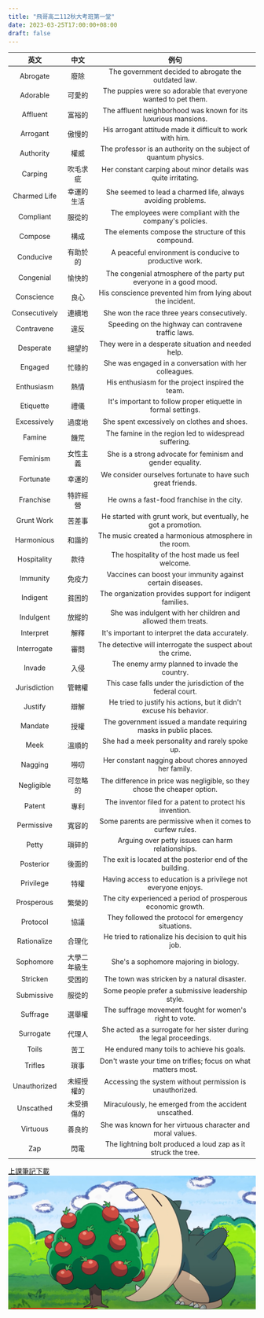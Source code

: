 ```yaml
---
title: "飛哥高二112秋大考班第一堂"
date: 2023-03-25T17:00:00+08:00
draft: false
---
```


英文 | 中文 | 例句
:---------:|:---------:|:---------:
Abrogate | 廢除 | The government decided to abrogate the outdated law.
Adorable | 可愛的 | The puppies were so adorable that everyone wanted to pet them.
Affluent | 富裕的 | The affluent neighborhood was known for its luxurious mansions.
Arrogant | 傲慢的 | His arrogant attitude made it difficult to work with him.
Authority | 權威 | The professor is an authority on the subject of quantum physics.
Carping | 吹毛求疵 | Her constant carping about minor details was quite irritating.
Charmed Life | 幸運的生活 | She seemed to lead a charmed life, always avoiding problems.
Compliant | 服從的 | The employees were compliant with the company's policies.
Compose | 構成 | The elements compose the structure of this compound.
Conducive | 有助於的 | A peaceful environment is conducive to productive work.
Congenial | 愉快的 | The congenial atmosphere of the party put everyone in a good mood.
Conscience | 良心 | His conscience prevented him from lying about the incident.
Consecutively | 連續地 | She won the race three years consecutively.
Contravene | 違反 | Speeding on the highway can contravene traffic laws.
Desperate | 絕望的 | They were in a desperate situation and needed help.
Engaged | 忙碌的 | She was engaged in a conversation with her colleagues.
Enthusiasm | 熱情 | His enthusiasm for the project inspired the team.
Etiquette | 禮儀 | It's important to follow proper etiquette in formal settings.
Excessively | 過度地 | She spent excessively on clothes and shoes.
Famine | 饑荒 | The famine in the region led to widespread suffering.
Feminism | 女性主義 | She is a strong advocate for feminism and gender equality.
Fortunate | 幸運的 | We consider ourselves fortunate to have such great friends.
Franchise | 特許經營 | He owns a fast-food franchise in the city.
Grunt Work | 苦差事 | He started with grunt work, but eventually, he got a promotion.
Harmonious | 和諧的 | The music created a harmonious atmosphere in the room.
Hospitality | 款待 | The hospitality of the host made us feel welcome.
Immunity | 免疫力 | Vaccines can boost your immunity against certain diseases.
Indigent | 貧困的 | The organization provides support for indigent families.
Indulgent | 放縱的 | She was indulgent with her children and allowed them treats.
Interpret | 解釋 | It's important to interpret the data accurately.
Interrogate | 審問 | The detective will interrogate the suspect about the crime.
Invade | 入侵 | The enemy army planned to invade the country.
Jurisdiction | 管轄權 | This case falls under the jurisdiction of the federal court.
Justify | 辯解 | He tried to justify his actions, but it didn't excuse his behavior.
Mandate | 授權 | The government issued a mandate requiring masks in public places.
Meek | 溫順的 | She had a meek personality and rarely spoke up.
Nagging | 嘮叨 | Her constant nagging about chores annoyed her family.
Negligible | 可忽略的 | The difference in price was negligible, so they chose the cheaper option.
Patent | 專利 | The inventor filed for a patent to protect his invention.
Permissive | 寬容的 | Some parents are permissive when it comes to curfew rules.
Petty | 瑣碎的 | Arguing over petty issues can harm relationships.
Posterior | 後面的 | The exit is located at the posterior end of the building.
Privilege | 特權 | Having access to education is a privilege not everyone enjoys.
Prosperous | 繁榮的 | The city experienced a period of prosperous economic growth.
Protocol | 協議 | They followed the protocol for emergency situations.
Rationalize | 合理化 | He tried to rationalize his decision to quit his job.
Sophomore | 大學二年級生 | She's a sophomore majoring in biology.
Stricken | 受困的 | The town was stricken by a natural disaster.
Submissive | 服從的 | Some people prefer a submissive leadership style.
Suffrage | 選舉權 | The suffrage movement fought for women's right to vote.
Surrogate | 代理人 | She acted as a surrogate for her sister during the legal proceedings.
Toils | 苦工 | He endured many toils to achieve his goals.
Trifles | 瑣事 | Don't waste your time on trifles; focus on what matters most.
Unauthorized | 未經授權的 | Accessing the system without permission is unauthorized.
Unscathed | 未受損傷的 | Miraculously, he emerged from the accident unscathed.
Virtuous | 善良的 | She was known for her virtuous character and moral values.
Zap | 閃電 | The lightning bolt produced a loud zap as it struck the tree.
[上課筆記下載](https://1drv.ms/b/s!AhYFFqA0x5bcgSXZo4VGefMR10ca?e=BcuNic "Title")
![卡比獸](/PIC/image.png)